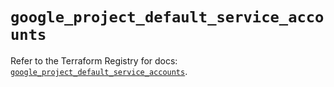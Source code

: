 # `google_project_default_service_accounts`

Refer to the Terraform Registry for docs: [`google_project_default_service_accounts`](https://registry.terraform.io/providers/hashicorp/google-beta/6.14.1/docs/resources/google_project_default_service_accounts).

